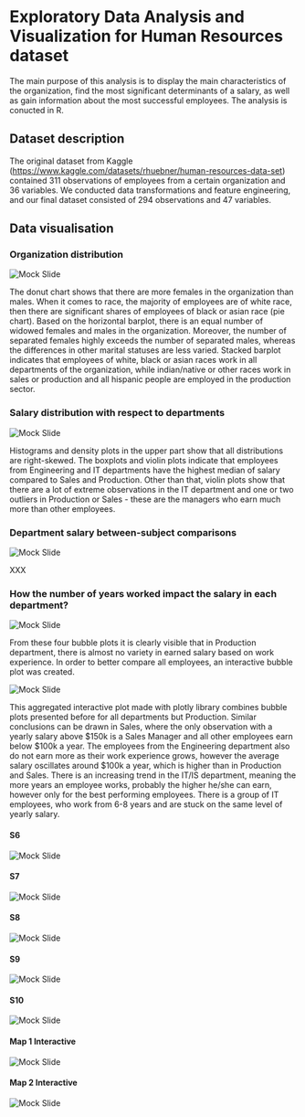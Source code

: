 # Exploratory Data Analysis and Visualization for Human Resources dataset

The main purpose of this analysis is to display the main characteristics of the organization, find the most significant determinants of a salary, as well as gain information about the most successful employees. The analysis is conucted in R.

## Dataset description

The original dataset from Kaggle (https://www.kaggle.com/datasets/rhuebner/human-resources-data-set) contained 311 observations of employees from a certain organization and 36 variables. We conducted data transformations and feature engineering, and our final dataset consisted of 294 observations and 47 variables.

## Data visualisation

### Organization distribution

![Mock Slide](https://github.com/karolinaszczesna/data-visualisation/blob/5ab5c12dd47a7f6e83455bf419e11140bab68eb4/plots/s2.png)

The donut chart shows that there are more females in the organization than males. When it comes to race, the majority of employees are of white race, then there are significant shares of employees of black or asian race (pie chart). Based on the horizontal barplot, there is an equal number of widowed females and males in the organization. Moreover, the number of separated females highly exceeds the number of separated males, whereas the differences in other marital statuses are less varied. Stacked barplot indicates that employees of white, black or asian races work in all departments of the organization, while indian/native or other races work in sales or production and all hispanic people are employed in the production sector. 

###  Salary distribution with respect to departments

![Mock Slide](https://github.com/karolinaszczesna/data-visualisation/blob/d7c63cf29c76fbd0de90933af6fe2680ed4faccc/plots/s3.png)

Histograms and density plots in the upper part show that all distributions are right-skewed. The boxplots and violin plots indicate that employees from Engineering and IT departments have the highest median of salary compared to Sales and Production. Other than that, violin plots show that there are a lot of extreme observations in the IT department and one or two outliers in Production or Sales - these are the managers who earn much more than other employees.

### Department salary between-subject comparisons

![Mock Slide](https://github.com/karolinaszczesna/data-visualisation/blob/1c563b7050bbb364a04c8e2e3e70b70d5825182c/plots/s10.png)

XXX

### How the number of years worked impact the salary in each department?

![Mock Slide](https://github.com/karolinaszczesna/data-visualisation/blob/1c563b7050bbb364a04c8e2e3e70b70d5825182c/plots/s4.png)

From these four bubble plots it is clearly visible that in Production department, there is almost no variety in earned salary based on work experience. In order to better compare all employees, an interactive bubble plot was created.

![Mock Slide](https://github.com/karolinaszczesna/data-visualisation/blob/4a4cd3803734b07a451eb32a58166e8e22b255d4/gifs/S5.gif)

This aggregated interactive plot made with plotly library combines bubble plots presented before for all departments but Production. Similar conclusions can be drawn in Sales, where the only observation with a yearly salary above $150k is a Sales Manager and all other employees earn below $100k a year. The employees from the Engineering department also do not earn more as their work experience grows, however the average salary oscillates around $100k a year, which is higher than in Production and Sales. There is an increasing trend in the IT/IS department, meaning the more years an employee works, probably the higher he/she can earn, however only for the best performing employees. There is a group of IT employees, who work from 6-8 years and are stuck on the same level of yearly salary.

####  S6
![Mock Slide](https://github.com/karolinaszczesna/data-visualisation/blob/1c563b7050bbb364a04c8e2e3e70b70d5825182c/plots/s6.png)

####  S7
![Mock Slide](https://github.com/karolinaszczesna/data-visualisation/blob/1c563b7050bbb364a04c8e2e3e70b70d5825182c/plots/s7.png)

####  S8
![Mock Slide](https://github.com/karolinaszczesna/data-visualisation/blob/1c563b7050bbb364a04c8e2e3e70b70d5825182c/plots/s8.png)

####  S9
![Mock Slide](https://github.com/karolinaszczesna/data-visualisation/blob/1c563b7050bbb364a04c8e2e3e70b70d5825182c/plots/s9.png)

####  S10
![Mock Slide](https://github.com/karolinaszczesna/data-visualisation/blob/2177a742f15b524b6ec6856b39d7320b5e755d22/gifs/gganim_yearOfHire.gif)

####  Map 1 Interactive
![Mock Slide](https://github.com/karolinaszczesna/data-visualisation/blob/0ef4b4444abb2a73947c7d0548f61276851f241b/maps/map1.gif)

####  Map 2 Interactive
![Mock Slide](https://github.com/karolinaszczesna/data-visualisation/blob/0ef4b4444abb2a73947c7d0548f61276851f241b/maps/map2.gif)

